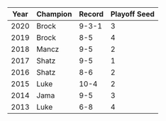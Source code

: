 Year|Champion|Record|Playoff Seed
----|--------|------|------------
2020|Brock|9-3-1|3
2019|Brock|8-5|4
2018|Mancz|9-5|2
2017|Shatz|9-5|1
2016|Shatz|8-6|2
2015|Luke|10-4|2
2014|Jama|9-5|3
2013|Luke|6-8|4

